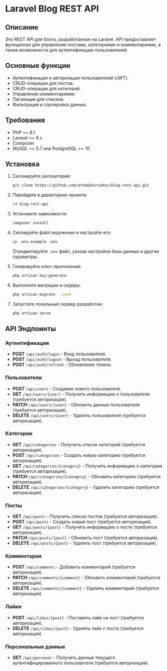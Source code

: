 # Laravel Blog REST API

## Описание

Это REST API для блога, разработанное на Laravel. API предоставляет функционал для управления постами, категориями и комментариями, а также возможности для аутентификации пользователей.

## Основные функции

- Аутентификация и авторизация пользователей (JWT).
- CRUD-операции для постов.
- CRUD-операции для категорий.
- Управление комментариями.
- Пагинация для списков.
- Фильтрация и сортировка данных.

## Требования

- PHP >= 8.1
- Laravel >= 9.x
- Composer
- MySQL >= 5.7 или PostgreSQL >= 10

## Установка

1. Склонируйте репозиторий:
   ```bash
   git clone https://github.com/arkadykorsakov/blog-rest-api.git
   ```

2. Перейдите в директорию проекта:
   ```bash
   cd blog-rest-api
   ```

3. Установите зависимости:
   ```bash
   composer install
   ```

4. Скопируйте файл окружения и настройте его:
   ```bash
   cp .env.example .env
   ```
   Отредактируйте `.env` файл, указав настройки базы данных и другие параметры.

5. Генерируйте ключ приложения:
   ```bash
   php artisan key:generate
   ```

6. Выполните миграции и сидеры:
   ```bash
   php artisan migrate --seed
   ```

7. Запустите локальный сервер разработки:
   ```bash
   php artisan serve
   ```

## API Эндпоинты

### Аутентификация

- **POST** `/api/auth/login` - Вход пользователя.
- **POST** `/api/auth/logout` - Выход пользователя.
- **POST** `/api/auth/refresh` - Обновление токена.

### Пользователи

- **POST** `/api/users` - Создание нового пользователя.
- **GET** `/api/users/{user}` - Получить информацию о пользователе (требуется авторизация).
- **PATCH** `/api/users/{user}` - Обновить данные пользователя (требуется авторизация).
- **DELETE** `/api/users/{user}` - Удалить пользователя (требуется авторизация).

### Категории

- **GET** `/api/categories` - Получить список категорий (требуется авторизация).
- **POST** `/api/categories` - Создать новую категорию (требуется авторизация).
- **GET** `/api/categories/{category}` - Получить информацию о категории (требуется авторизация).
- **PATCH** `/api/categories/{category}` - Обновить категорию (требуется авторизация).
- **DELETE** `/api/categories/{category}` - Удалить категорию (требуется авторизация).

### Посты

- **GET** `/api/posts` - Получить список постов (требуется авторизация).
- **POST** `/api/posts` - Создать новый пост (требуется авторизация).
- **GET** `/api/posts/{post}` - Получить информацию о посте (требуется авторизация).
- **PATCH** `/api/posts/{post}` - Обновить пост (требуется авторизация).
- **DELETE** `/api/posts/{post}` - Удалить пост (требуется авторизация).

### Комментарии

- **POST** `/api/comments` - Добавить комментарий (требуется авторизация).
- **PATCH** `/api/comments/{comment}` - Обновить комментарий (требуется авторизация).
- **DELETE** `/api/comments/{comment}` - Удалить комментарий (требуется авторизация).

### Лайки

- **POST** `/api/likes/{post}` - Поставить лайк на пост (требуется авторизация).
- **DELETE** `/api/likes/{post}` - Удалить лайк с поста (требуется авторизация).

### Персональные данные

- **GET** `/api/personal` - Получить данные текущего аутентифицированного пользователя (требуется авторизация).
